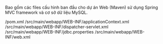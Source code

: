 Bao gồm các files cấu hình ban đầu cho dự án Web (Maven) sử dụng Spring MVC framework và cơ sở dữ liệu MySQL.

/pom.xml
/src/main/webapp/WEB-INF/applicationContext.xml
/src/main/webapp/WEB-INF/dispatcher-servlet.xml
/src/main/webapp/WEB-INF/jdbc.properties
/src/main/webapp/WEB-INF/web.xml
